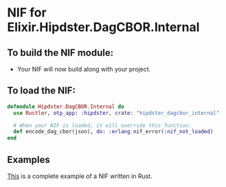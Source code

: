 # NIF for Elixir.Hipdster.DagCBOR.Internal

## To build the NIF module:

- Your NIF will now build along with your project.

## To load the NIF:

```elixir
defmodule Hipdster.DagCBOR.Internal do
  use Rustler, otp_app: :hipdster, crate: "hipdster_dagcbor_internal"

  # When your NIF is loaded, it will override this function.
  def encode_dag_cbor(json), do: :erlang.nif_error(:nif_not_loaded)
end
```

## Examples

[This](https://github.com/rusterlium/NifIo) is a complete example of a NIF written in Rust.
